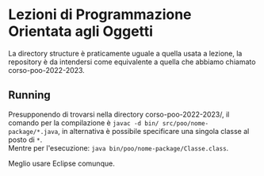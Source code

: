 # Lezioni di Programmazione Orientata agli Oggetti
La directory structure è praticamente uguale a quella usata a lezione, la repository è da intendersi come equivalente a quella che abbiamo chiamato corso-poo-2022-2023.

## Running
Presupponendo di trovarsi nella directory corso-poo-2022-2023/, il comando per la compilazione è `javac -d bin/ src/poo/nome-package/*.java`, in alternativa è possibile specificare una singola classe al posto di `*`. <br>
Mentre per l'esecuzione: `java bin/poo/nome-package/Classe.class`. <br>

Meglio usare Eclipse comunque.